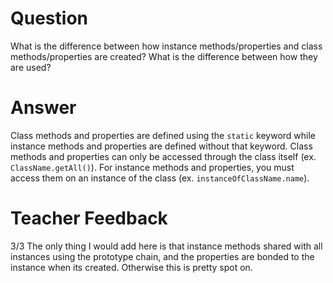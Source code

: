 # Question

What is the difference between how instance methods/properties and class methods/properties are created? What is the difference between how they are used?

# Answer

Class methods and properties are defined using the `static` keyword while instance methods and properties are defined without that keyword. Class methods and properties can only be accessed through the class itself (ex. `ClassName.getAll()`). For instance methods and properties, you must access them on an instance of the class (ex. `instanceOfClassName.name`).

# Teacher Feedback
3/3
The only thing I would add here is that instance methods shared with all instances using the prototype chain, and the properties are bonded to the instance when its created. Otherwise this is pretty spot on. 
